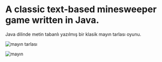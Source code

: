# A classic text-based minesweeper game written in Java.

Java dilinde metin tabanlı yazılmış bir klasik mayın tarlası oyunu.

![mayın tarlası](https://github.com/melihtunc-qa/Mayin_Tarlasi_Oyunu/assets/115929641/42294fbf-0213-4992-b5ea-aa030f805967)

![mayın](https://github.com/melihtunc-qa/Mayin_Tarlasi_Oyunu/assets/115929641/77cbaa22-0959-4a55-8e91-866ef7ea7037)
